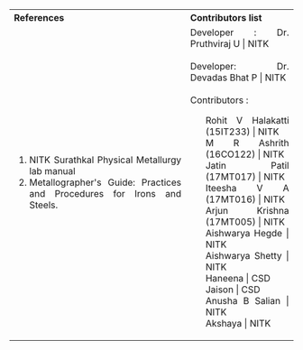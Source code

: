 <table style="text-align:justify;">
  <tr style=”background-color: white”>
    <th>References</th>
    <th>Contributors list</th>
  </tr>
  <tr style=”background-color: white”>
    <td>
      <ol>
        <li>NITK Surathkal Physical Metallurgy lab manual</li>
        <li>Metallographer's Guide: Practices and Procedures for Irons and Steels.</li>
      </ol>
   </td>
    <td>Developer : Dr. Pruthviraj U | NITK<br/><br/>Developer: Dr. Devadas Bhat P | NITK<br/></br/>
    Contributors :
    <ul style="list-style-type: none;">
      <li>Rohit V Halakatti (15IT233) | NITK</li>
      <li>M R Ashrith (16CO122) | NITK</li>
      <li>Jatin Patil (17MT017) | NITK</li>
      <li>Iteesha V A (17MT016) | NITK</li>
      <li>Arjun Krishna (17MT005) | NITK</li>
      <li>Aishwarya Hegde | NITK</li>
      <li>Aishwarya Shetty | NITK</li>
      <li>Haneena | CSD</li>
      <li>Jaison | CSD</li>
      <li>Anusha B Salian | NITK</li>
      <li>Akshaya | NITK</li>
     </ul>
     </td>
  </tr>
</table>
 
 

